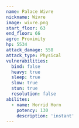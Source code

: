 ```yaml
---
name: Palace Wivre
nickname: Wivre
image: wivre.png
start_floor: 63
end_floor: 66
agro: Proximity
hp: 5534
attack_damage: 558
attack_type: Physical
vulnerabilities:
  bind: false
  heavy: true
  sleep: true
  slow: true
  stun: true
  resolution: false
abilites:
  - name: Horrid Horn
    potency: 130
    description: 'instant'
---
```

